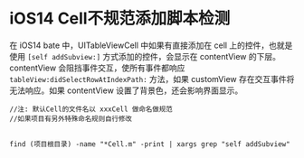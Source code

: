 # iOS14 Cell不规范添加脚本检测



在 iOS14 bate 中，UITableViewCell 中如果有直接添加在 cell 上的控件，也就是使用 `[self addSubview:]` 方式添加的控件，会显示在 contentView 的下层。
 contentView 会阻挡事件交互，使所有事件都响应 `tableView:didSelectRowAtIndexPath:` 方法，如果 customView 存在交互事件将无法响应。如果 contentView 设置了背景色，还会影响界面显示。





```shell
//注: 默认Cell的文件名以 xxxCell 做命名做规范
//如果项目有另外特殊命名规则自行修改


find (项目根目录) -name "*Cell.m" -print | xargs grep "self addSubview"
```

